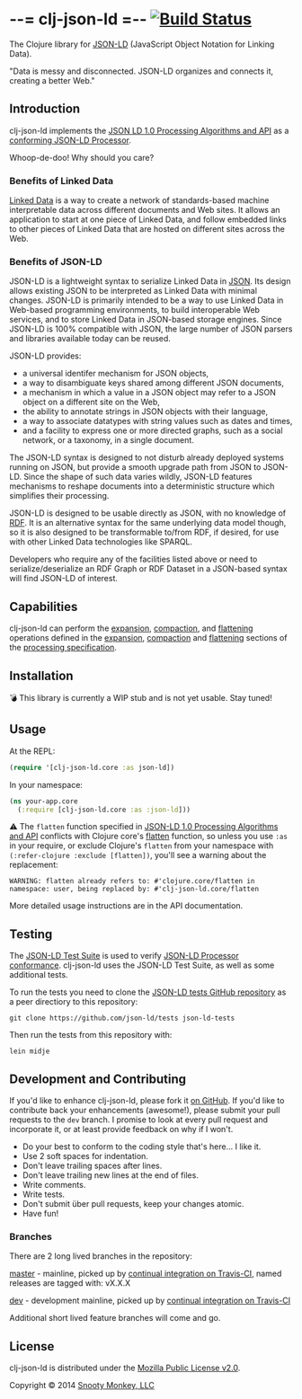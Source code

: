 --=  clj-json-ld  =--  [![Build Status](https://travis-ci.org/SnootyMonkey/clj-json-ld.png?branch=master)](https://travis-ci.org/SnootyMonkey/clj-json-ld)
=====================

The Clojure library for [JSON-LD](http://json-ld.org/) (JavaScript Object Notation for Linking Data).

"Data is messy and disconnected. JSON-LD organizes and connects it, creating a better Web."

## Introduction

clj-json-ld implements the [JSON LD 1.0 Processing Algorithms and API](http://www.w3.org/TR/json-ld-api/)
as a [conforming JSON-LD Processor](http://www.w3.org/TR/json-ld-api/#conformance).

Whoop-de-doo! Why should you care?


### Benefits of Linked Data

[Linked Data](http://www.w3.org/DesignIssues/LinkedData.html) is a way to create a network of standards-based machine interpretable data across different documents and Web sites. It allows an application to start at one piece of Linked Data, and follow embedded links to other pieces of Linked Data that are hosted on different sites across the Web.


### Benefits of JSON-LD

JSON-LD is a lightweight syntax to serialize Linked Data in [JSON](http://www.ietf.org/rfc/rfc4627.txt). Its design allows existing JSON to be interpreted as Linked Data with minimal changes. JSON-LD is primarily intended to be a way to use Linked Data in Web-based programming environments, to build interoperable Web services, and to store Linked Data in JSON-based storage engines. Since JSON-LD is 100% compatible with JSON, the large number of JSON parsers and libraries available today can be reused. 

JSON-LD provides:

* a universal identifer mechanism for JSON objects,
* a way to disambiguate keys shared among different JSON documents,
* a mechanism in which a value in a JSON object may refer to a JSON object on a different site on the Web,
* the ability to annotate strings in JSON objects with their language,
* a way to associate datatypes with string values such as dates and times,
* and a facility to express one or more directed graphs, such as a social network, or a taxonomy, in a single document.

The JSON-LD syntax is designed to not disturb already deployed systems running on JSON, but provide a smooth upgrade path from JSON to JSON-LD. Since the shape of such data varies wildly, JSON-LD features mechanisms to reshape documents into a deterministic structure which simplifies their processing.

JSON-LD is designed to be usable directly as JSON, with no knowledge of [RDF](http://www.w3.org/TR/2014/PR-rdf11-concepts-20140109/). It is an alternative syntax for the same underlying data model though, so it is also designed to be transformable to/from RDF, if desired, for use with other Linked Data technologies like SPARQL.

Developers who require any of the facilities listed above or need to serialize/deserialize an RDF Graph or RDF Dataset in a JSON-based syntax will find JSON-LD of interest.


## Capabilities

clj-json-ld can perform the [expansion](http://www.w3.org/TR/json-ld/#expanded-document-form), [compaction](http://www.w3.org/TR/json-ld/#compacted-document-form), and [flattening](http://www.w3.org/TR/json-ld/#flattened-document-form) operations defined in the [expansion](http://www.w3.org/TR/json-ld-api/#expansion-algorithm), [compaction](http://www.w3.org/TR/json-ld-api/#compaction-algorithm) and [flattening](http://www.w3.org/TR/json-ld-api/#flattening-algorithm) sections of the [processing specification](http://www.w3.org/TR/json-ld-api/).

## Installation

:bomb: This library is currently a WIP stub and is not yet usable. Stay tuned!


## Usage

At the REPL:

```clojure
(require '[clj-json-ld.core :as json-ld])
```

In your namespace:

```clojure
(ns your-app.core
  (:require [clj-json-ld.core :as :json-ld]))  
```

:warning: The `flatten` function specified in [JSON-LD 1.0 Processing Algorithms and API](http://www.w3.org/TR/json-ld-api/) conflicts with Clojure core's [flatten](https://clojuredocs.org/clojure.core/flatten) function, so unless you use `:as` in your require, or exclude Clojure's `flatten` from your namespace with `(:refer-clojure :exclude [flatten])`, you'll see a warning about the replacement:

```
WARNING: flatten already refers to: #'clojure.core/flatten in namespace: user, being replaced by: #'clj-json-ld.core/flatten
```

More detailed usage instructions are in the API documentation.

## Testing

The [JSON-LD Test Suite](http://json-ld.org/test-suite/) is used to verify [JSON-LD Processor conformance](http://json-ld.org/test-suite/reports/). clj-json-ld uses the JSON-LD Test Suite, as well as some additional tests.

To run the tests you need to clone the [JSON-LD tests GitHub repository](https://github.com/json-ld/tests) as a peer directiory to this repository:

```console
git clone https://github.com/json-ld/tests json-ld-tests
```

Then run the tests from this repository with:

```console
lein midje
```

## Development and Contributing

If you'd like to enhance clj-json-ld, please fork it [on GitHub](https://github.com/SnootyMonkey/clj-json-ld). If you'd like to contribute back your enhancements (awesome!), please submit your pull requests to the `dev` branch. I promise to look at every pull request and incorporate it, or at least provide feedback on why if I won't.

* Do your best to conform to the coding style that's here... I like it.
* Use 2 soft spaces for indentation.
* Don't leave trailing spaces after lines.
* Don't leave trailing new lines at the end of files.
* Write comments.
* Write tests.
* Don't submit über pull requests, keep your changes atomic.
* Have fun!

### Branches

There are 2 long lived branches in the repository:

[master](https://github.com/SnootyMonkey/clj-json-ld/tree/master) - mainline, picked up by [continual integration on Travis-CI](https://travis-ci.org/SnootyMonkey/clj-json-ld), named releases are tagged with: vX.X.X

[dev](https://github.com/SnootyMonkey/clj-json-ld/tree/dev) - development mainline, picked up by [continual integration on Travis-CI](https://travis-ci.org/SnootyMonkey/clj-json-ld)

Additional short lived feature branches will come and go.

## License

clj-json-ld is distributed under the [Mozilla Public License v2.0](http://www.mozilla.org/MPL/2.0/).

Copyright © 2014 [Snooty Monkey, LLC](http://snootymonkey.com/)